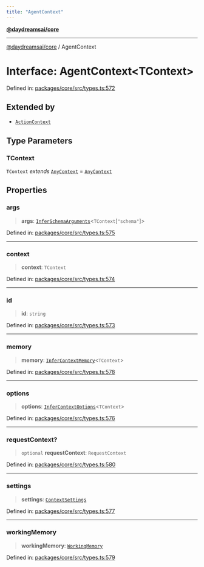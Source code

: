 ```yaml
---
title: "AgentContext"
---
```


[**@daydreamsai/core**](./api-reference.md)

***

[@daydreamsai/core](./api-reference.md) / AgentContext

# Interface: AgentContext\<TContext\>

Defined in: [packages/core/src/types.ts:572](https://github.com/dojoengine/daydreams/blob/877d54c3d7a1ffa2e1fe799ae3402216c969af05/packages/core/src/types.ts#L572)

## Extended by

- [`ActionContext`](./ActionContext.md)

## Type Parameters

### TContext

`TContext` *extends* [`AnyContext`](./AnyContext.md) = [`AnyContext`](./AnyContext.md)

## Properties

### args

> **args**: [`InferSchemaArguments`](./InferSchemaArguments.md)\<`TContext`\[`"schema"`\]\>

Defined in: [packages/core/src/types.ts:575](https://github.com/dojoengine/daydreams/blob/877d54c3d7a1ffa2e1fe799ae3402216c969af05/packages/core/src/types.ts#L575)

***

### context

> **context**: `TContext`

Defined in: [packages/core/src/types.ts:574](https://github.com/dojoengine/daydreams/blob/877d54c3d7a1ffa2e1fe799ae3402216c969af05/packages/core/src/types.ts#L574)

***

### id

> **id**: `string`

Defined in: [packages/core/src/types.ts:573](https://github.com/dojoengine/daydreams/blob/877d54c3d7a1ffa2e1fe799ae3402216c969af05/packages/core/src/types.ts#L573)

***

### memory

> **memory**: [`InferContextMemory`](./InferContextMemory.md)\<`TContext`\>

Defined in: [packages/core/src/types.ts:578](https://github.com/dojoengine/daydreams/blob/877d54c3d7a1ffa2e1fe799ae3402216c969af05/packages/core/src/types.ts#L578)

***

### options

> **options**: [`InferContextOptions`](./InferContextOptions.md)\<`TContext`\>

Defined in: [packages/core/src/types.ts:576](https://github.com/dojoengine/daydreams/blob/877d54c3d7a1ffa2e1fe799ae3402216c969af05/packages/core/src/types.ts#L576)

***

### requestContext?

> `optional` **requestContext**: `RequestContext`

Defined in: [packages/core/src/types.ts:580](https://github.com/dojoengine/daydreams/blob/877d54c3d7a1ffa2e1fe799ae3402216c969af05/packages/core/src/types.ts#L580)

***

### settings

> **settings**: [`ContextSettings`](./ContextSettings.md)

Defined in: [packages/core/src/types.ts:577](https://github.com/dojoengine/daydreams/blob/877d54c3d7a1ffa2e1fe799ae3402216c969af05/packages/core/src/types.ts#L577)

***

### workingMemory

> **workingMemory**: [`WorkingMemory`](./WorkingMemory.md)

Defined in: [packages/core/src/types.ts:579](https://github.com/dojoengine/daydreams/blob/877d54c3d7a1ffa2e1fe799ae3402216c969af05/packages/core/src/types.ts#L579)
